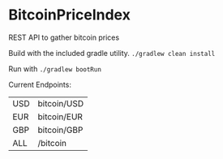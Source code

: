 # BitcoinPriceIndex
REST API to gather bitcoin prices

Build with the included gradle utility.
`./gradlew clean install`

Run with `./gradlew bootRun`

Current Endpoints: 
<table>
  <tr>
    <td>USD</td>
    <td>bitcoin/USD</td>
  </tr>
  <tr>
    <td>EUR</td>
    <td>bitcoin/EUR</td>
  </tr>
  <tr>
    <td>GBP</td>
    <td>bitcoin/GBP
  </tr>
  <tr>
    <td>ALL</td>
    <td>/bitcoin</td>
</table>
